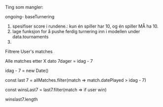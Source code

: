 Ting som mangler: 

ongoing- baseTurnering
1. spesifiser score i rundene.: kun én spiller har 10, og én spiller MÅ ha 10.
2. lage funksjon for å pushe ferdig turnering inn i modellen under data.tournaments
3. 


Filtrere User's matches

Alle matches etter X dato 7dager = idag - 7

idag - 7 = new Date()

const last 7 = allMatches.filter(match => match.datePlayed > idag - 7)

const winsLast7 = last7.filter(match => if user win)

winslast7.length